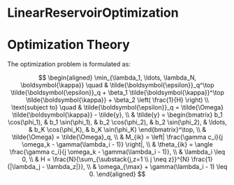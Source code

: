 # LinearReservoirOptimization

# Optimization Theory

The optimization problem is formulated as:

$$
\begin{aligned}
\min_{\lambda_1, \ldots, \lambda_N, \boldsymbol{\kappa}} \quad & \tilde{\boldsymbol{\epsilon}}_q^\top \tilde{\boldsymbol{\epsilon}}_q + \beta_1 \tilde{\boldsymbol{\kappa}}^\top \tilde{\boldsymbol{\kappa}} + \beta_2 \left( \frac{1}{H} \right) \\
\text{subject to} \quad
& \tilde{\boldsymbol{\epsilon}}_q = \tilde{\Omega} \tilde{\boldsymbol{\kappa}} - \tilde{y}, \\
& \tilde{y} = \begin{bmatrix}
b_1 \cos(\phi_1), & b_1 \sin(\phi_1), & b_2 \cos(\phi_2), & b_2 \sin(\phi_2), & \ldots, & b_K \cos(\phi_K), & b_K \sin(\phi_K)
\end{bmatrix}^\top, \\
& \tilde{\Omega} = \tilde{\Omega}_q, \\
& M_{ik} = \left| \frac{\gamma c_i}{j \omega_k - \gamma(\lambda_i - 1)} \right|, \\
& \theta_{ik} = \angle \frac{\gamma c_i}{j \omega_k - \gamma(\lambda_i - 1)}, \\
& \lambda_i \leq 0, \\
& H = \frac{N}{\sum_{\substack{j,z=1 \\ j \neq z}}^{N} \frac{1}{|\lambda_j - \lambda_z|}}, \\
& \omega_{\max} + \gamma(\lambda_i - 1) \leq 0.
\end{aligned}
$$
